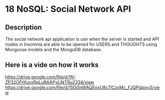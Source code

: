 # 18 NoSQL: Social Network API

## Description
The social network api application is use when the server is started and API routes in Insomnia are able to be opened for USERS and THOUGHTS using Mongoose models and the MongoDB database.

## Here is a vide on how it works
https://drive.google.com/file/d/1N-ZP32OFrKuvxRqLu8AAPyLiNTRu2334/view
https://drive.google.com/file/d/15Dj5nWAQEoxU8c7lCzxMc_FJQPdaixv3/view